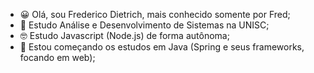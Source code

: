 - 😀 Olá, sou Frederico Dietrich, mais conhecido somente por Fred;
- 😬 Estudo Análise e Desenvolvimento de Sistemas na UNISC;
- 🤓 Estudo Javascript (Node.js) de forma autônoma;
- 🧐 Estou começando os estudos em Java (Spring e seus frameworks, focando em web);


<!---
FredDietrich/FredDietrich is a ✨ special ✨ repository because its `README.md` (this file) appears on your GitHub profile.
You can click the Preview link to take a look at your changes.
--->
